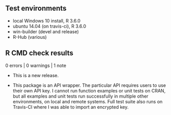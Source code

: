 ## Test environments
* local Windows 10 install, R 3.6.0
* ubuntu 14.04 (on travis-ci), R 3.6.0
* win-builder (devel and release)
* R-Hub (various)

## R CMD check results

0 errors | 0 warnings | 1 note

* This is a new release.

* This package is an API wrapper. The particular API requires users to use their own API key. I cannot run function examples or unit tests on CRAN, but all examples and unit tests run successfully in multiple other environments, on local and remote systems. Full test suite also runs on Travis-CI where I was able to import an encrypted key.

